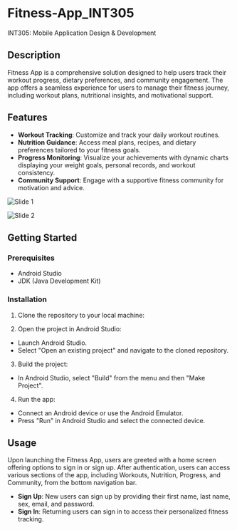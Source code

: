 # Fitness-App_INT305
INT305: Mobile Application Design &amp; Development

## Description

Fitness App is a comprehensive solution designed to help users track their workout progress, dietary preferences, and community engagement. The app offers a seamless experience for users to manage their fitness journey, including workout plans, nutritional insights, and motivational support.

## Features

- **Workout Tracking**: Customize and track your daily workout routines.
- **Nutrition Guidance**: Access meal plans, recipes, and dietary preferences tailored to your fitness goals.
- **Progress Monitoring**: Visualize your achievements with dynamic charts displaying your weight goals, personal records, and workout consistency.
- **Community Support**: Engage with a supportive fitness community for motivation and advice.

![Slide 1](slide1.jpg)

![Slide 2](slide2.jpg)

## Getting Started

### Prerequisites

- Android Studio
- JDK (Java Development Kit)

### Installation

1. Clone the repository to your local machine:

2. Open the project in Android Studio:

- Launch Android Studio.
- Select "Open an existing project" and navigate to the cloned repository.

3. Build the project:

- In Android Studio, select "Build" from the menu and then "Make Project".

4. Run the app:

- Connect an Android device or use the Android Emulator.
- Press "Run" in Android Studio and select the connected device.

## Usage

Upon launching the Fitness App, users are greeted with a home screen offering options to sign in or sign up. After authentication, users can access various sections of the app, including Workouts, Nutrition, Progress, and Community, from the bottom navigation bar.

- **Sign Up**: New users can sign up by providing their first name, last name, sex, email, and password.
- **Sign In**: Returning users can sign in to access their personalized fitness tracking.


